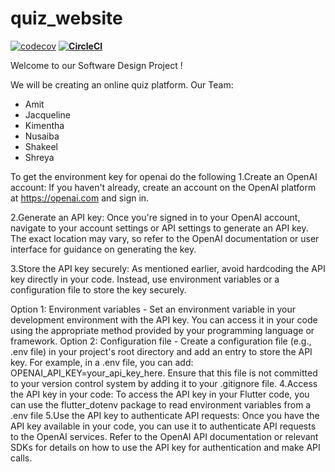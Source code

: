 # quiz_website
[![codecov](https://codecov.io/gh/InnovaTech-21/Quiz_Attempt2/branch/main/graph/badge.svg?token=FMR08S5JD1)](https://codecov.io/gh/InnovaTech-21/Quiz_Attempt2)
**[![CircleCI](https://dl.circleci.com/status-badge/img/gh/InnovaTech-21/Quiz_Attempt2/tree/main.svg?style=svg)](https://dl.circleci.com/status-badge/redirect/gh/InnovaTech-21/Quiz_Attempt2/tree/main)**

Welcome to our Software Design Project ! 

We will be creating an online quiz platform.
Our Team:

- Amit
- Jacqueline
- Kimentha
- Nusaiba
- Shakeel
- Shreya


To get the environment key for openai do the following
1.Create an OpenAI account: If you haven't already, create an account on the OpenAI platform at https://openai.com and sign in.

2.Generate an API key: Once you're signed in to your OpenAI account, navigate to your account settings or API settings to generate an API key. The exact location may vary, so refer to the OpenAI documentation or user interface for guidance on generating the key.

3.Store the API key securely: As mentioned earlier, avoid hardcoding the API key directly in your code. Instead, use environment variables or a configuration file to store the key securely.

Option 1: Environment variables - Set an environment variable in your development environment with the API key. You can access it in your code using the appropriate method provided by your programming language or framework.
Option 2: Configuration file - Create a configuration file (e.g., .env file) in your project's root directory and add an entry to store the API key. For example, in a .env file, you can add: OPENAI_API_KEY=your_api_key_here. Ensure that this file is not committed to your version control system by adding it to your .gitignore file.
4.Access the API key in your code: To access the API key in your Flutter code, you can use the flutter_dotenv package to read environment variables from a .env file
5.Use the API key to authenticate API requests: Once you have the API key available in your code, you can use it to authenticate API requests to the OpenAI services. Refer to the OpenAI API documentation or relevant SDKs for details on how to use the API key for authentication and make API calls.




